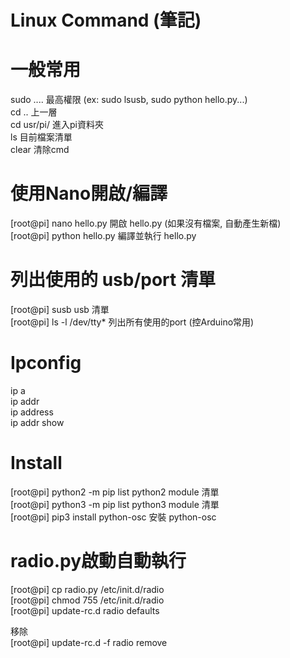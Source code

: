 # Linux Command (筆記)
# 一般常用  
sudo ....   最高權限 (ex: sudo lsusb, sudo python hello.py...)  
cd ..		    上一層  
cd usr/pi/	進入pi資料夾  
ls 		      目前檔案清單  
clear 清除cmd  
  
  
# 使用Nano開啟/編譯
[root@pi] nano hello.py	  開啟 hello.py (如果沒有檔案, 自動產生新檔)  
[root@pi] python hello.py 編譯並執行 hello.py  
  
  
# 列出使用的 usb/port 清單  
[root@pi] susb       usb	清單  
[root@pi] ls -l /dev/tty* 列出所有使用的port (控Arduino常用)  
  
  
# Ipconfig  
ip a  
ip addr  
ip address  
ip addr show  
  
  
# Install  
[root@pi] python2 -m pip list  python2 module 清單  
[root@pi] python3 -m pip list  python3 module 清單  
[root@pi] pip3 install python-osc  安裝 python-osc  
  
  
# radio.py啟動自動執行
[root@pi] cp radio.py /etc/init.d/radio     
[root@pi] chmod 755 /etc/init.d/radio  
[root@pi] update-rc.d radio defaults  
  
移除  
[root@pi] update-rc.d -f radio remove
